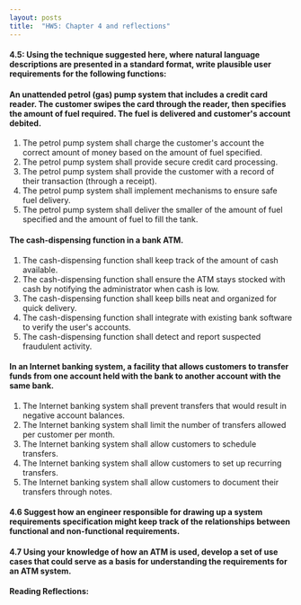 ```yaml
---
layout: posts
title:  "HW5: Chapter 4 and reflections"
---
```

#### 4.5: Using the technique suggested here, where natural language descriptions are presented in a standard format, write plausible user requirements for the following functions:
#### An unattended petrol (gas) pump system that includes a credit card reader. The customer swipes the card through the reader, then specifies the amount of fuel required. The fuel is delivered and customer's account debited.
1. The petrol pump system shall charge the customer's account the correct amount of money based on the amount of fuel specified.
2. The petrol pump system shall provide secure credit card processing.
3. The petrol pump system shall provide the customer with a record of their transaction (through a receipt).
4. The petrol pump system shall implement mechanisms to ensure safe fuel delivery.
5. The petrol pump system shall deliver the smaller of the amount of fuel specified and the amount of fuel to fill the tank.

#### The cash-dispensing function in a bank ATM.
1. The cash-dispensing function shall keep track of the amount of cash available.
2. The cash-dispensing function shall ensure the ATM stays stocked with cash by notifying the administrator when cash is low.
3. The cash-dispensing function shall keep bills neat and organized for quick delivery.
4. The cash-dispensing function shall integrate with existing bank software to verify the user's accounts.
5. The cash-dispensing function shall detect and report suspected fraudulent activity.

#### In an Internet banking system, a facility that allows customers to transfer funds from one account held with the bank to another account with the same bank.
1. The Internet banking system shall prevent transfers that would result in negative account balances.
2. The Internet banking system shall limit the number of transfers allowed per customer per month.
3. The Internet banking system shall allow customers to schedule transfers.
4. The Internet banking system shall allow customers to set up recurring transfers.
5. The Internet banking system shall allow customers to document their transfers through notes.


#### 4.6 Suggest how an engineer responsible for drawing up a system requirements specification might keep track of the relationships between functional and non-functional requirements.


#### 4.7 Using your knowledge of how an ATM is used, develop a set of use cases that could serve as a basis for understanding the requirements for an ATM system.


#### Reading Reflections:
